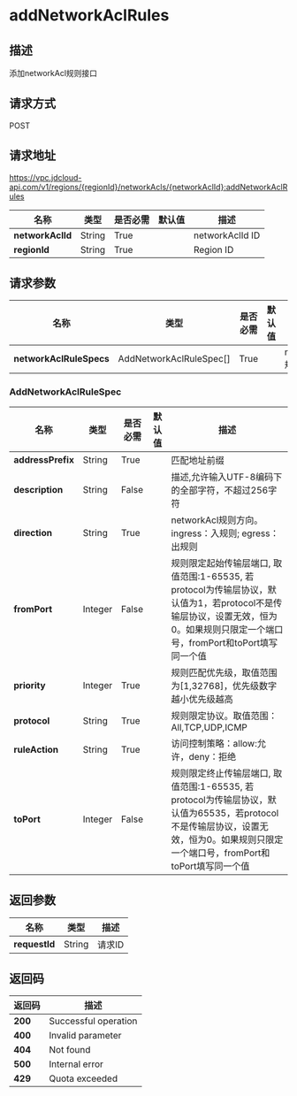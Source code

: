 # addNetworkAclRules


## 描述
添加networkAcl规则接口

## 请求方式
POST

## 请求地址
https://vpc.jdcloud-api.com/v1/regions/{regionId}/networkAcls/{networkAclId}:addNetworkAclRules

|名称|类型|是否必需|默认值|描述|
|---|---|---|---|---|
|**networkAclId**|String|True| |networkAclId ID|
|**regionId**|String|True| |Region ID|

## 请求参数
|名称|类型|是否必需|默认值|描述|
|---|---|---|---|---|
|**networkAclRuleSpecs**|AddNetworkAclRuleSpec[]|True| |networkAcl规则列表|

### AddNetworkAclRuleSpec
|名称|类型|是否必需|默认值|描述|
|---|---|---|---|---|
|**addressPrefix**|String|True| |匹配地址前缀|
|**description**|String|False| |描述,允许输入UTF-8编码下的全部字符，不超过256字符|
|**direction**|String|True| |networkAcl规则方向。ingress：入规则; egress：出规则|
|**fromPort**|Integer|False| |规则限定起始传输层端口, 取值范围:1-65535, 若protocol为传输层协议，默认值为1，若protocol不是传输层协议，设置无效，恒为0。如果规则只限定一个端口号，fromPort和toPort填写同一个值|
|**priority**|Integer|True| |规则匹配优先级，取值范围为[1,32768]，优先级数字越小优先级越高|
|**protocol**|String|True| |规则限定协议。取值范围：All,TCP,UDP,ICMP|
|**ruleAction**|String|True| |访问控制策略：allow:允许，deny：拒绝|
|**toPort**|Integer|False| |规则限定终止传输层端口, 取值范围:1-65535, 若protocol为传输层协议，默认值为65535，若protocol不是传输层协议，设置无效，恒为0。如果规则只限定一个端口号，fromPort和toPort填写同一个值|

## 返回参数
|名称|类型|描述|
|---|---|---|
|**requestId**|String|请求ID|


## 返回码
|返回码|描述|
|---|---|
|**200**|Successful operation|
|**400**|Invalid parameter|
|**404**|Not found|
|**500**|Internal error|
|**429**|Quota exceeded|
